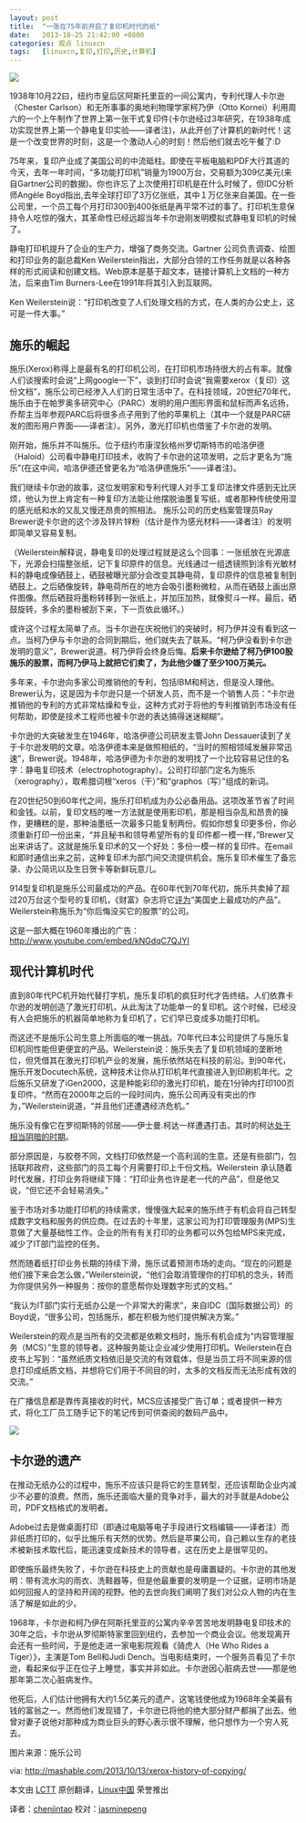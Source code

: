 ```yaml
---
layout: post
title:	"一张在75年前开启了复印机时代的纸"
date:	2013-10-25 21:42:00 +0800 
categories:	观点 linuxcn 
tags:	[linuxcn,复印,打印,历史,计算机]
---
```



 ![](/Asserts/Images/album/201310/25/214118v1d0xdyzf1611bz1.jpg)


1938年10月22曰，纽约市皇后区阿斯托里亚的一间公寓内，专利代理人卡尔逊（Chester Carlson）和无所事事的奥地利物理学家柯乃伊（Otto Kornei）利用周六的一个上午制作了世界上第一张干式复印件(卡尔逊经过3年研究，在1938年成功实现世界上第一个静电复印实验——译者注)，从此开创了计算机的新时代！这是一个改变世界的时刻，这是一个激动人心的时刻！然后他们就去吃午餐了:D


75年来，复印产业成了美国公司的中流砥柱。即使在平板电脑和PDF大行其道的今天，去年一年时间，“多功能打印机”销量为1900万台，交易额为309亿美元(来自Gartner公司的数据)。你也许忘了上次使用打印机是在什么时候了，但IDC分析师Angèle Boyd指出,去年全球打印了3万亿张纸，其中１万亿张来自美国。在一些公司里，一个员工每个月打印300到400张纸是再平常不过的事了。打印机生意保持令人吃惊的强大，其革命性已经远超当年卡尔逊刚发明模拟式静电复印机的时候了。


静电打印机提升了企业的生产力，增强了商务交流。Gartner 公司负责调查、绘图和打印业务的副总裁Ken Weilerstein指出，大部分白领的工作任务就是以各种各样的形式阅读和创建文档。Web原本是基于超文本，链接计算机上文档的一种方法，后来由Tim Burners-Lee在1991年将其引入到互联网。


Ken Weilerstein说：“打印机改变了人们处理文档的方式，在人类的办公史上，这可是一件大事。”


**施乐的崛起**
---------


施乐(Xerox)称得上是最有名的打印机公司，在打印机市场持很大的占有率。就像人们谈搜索时会说“上网google一下”，谈到打印时会说“我需要xerox（复印）这份文档”，施乐公司已经渗入人们的日常生活中了。在科技领域，20世纪70年代，施乐由于在帕罗奥多研究中心（PARC）发明的用户图形界面和鼠标而声名远扬，乔帮主当年参观PARC后将很多点子用到了他的苹果机上（其中一个就是PARC研发的图形用户界面——译者注）。另外，激光打印机也借鉴了卡尔逊的发明。


刚开始，施乐并不叫施乐。位于纽约市康涅狄格州罗切斯特市的哈洛伊德（Haloid）公司看中静电打印技术，收购了卡尔逊的这项发明，之后才更名为“施乐”(在这中间，哈洛伊德还曾更名为“哈洛伊德施乐”——译者注)。


我们继续卡尔逊的故事，这位发明家和专利代理人对手工复印法律文件感到无比厌烦，他认为世上肯定有一种复印方法能让他摆脱油墨复写纸，或者那种传统使用湿的感光纸和水的又乱又慢还昂贵的照相法。 施乐公司的历史档案管理员Ray Brewer说卡尔逊的这个涉及锌片锌粉（估计是作为感光材料——译者注）的发明即简单又容易复制。


（Weilerstein解释说，静电复印的处理过程就是这么个回事：一张纸放在光源底下，光源会扫描整张纸，记下复印原件的信息。光线通过一组透镜照到涂有光敏材料的静电成像硒鼓上，硒鼓被曝光部分会改变其静电荷，复印原件的信息被复制到硒鼓上。之后硒像旋转，静电荷所在的地方会吸引墨粉微粒，从而在硒鼓上画出原件图像。然后硒鼓将墨粉转移到一张纸上，并加压加热，就像熨斗一样。最后，硒鼓旋转，多余的墨粉被刮下来，下一页依此循环。）


或许这个过程太简单了点。当卡尔逊在庆祝他们的突破时，柯乃伊并没有看到这一点。当柯乃伊与卡尔逊的合同到期后，他们就失去了联系。“柯乃伊没看到卡尔逊发明的意义”，Brewer说道。柯乃伊将会终身后悔。**后来卡尔逊给了柯乃伊100股施乐的股票，而柯乃伊马上就把它们卖了，为此他少嫌了至少100万美元。**


多年来，卡尔逊向多家公司推销他的专利，包括IBM和柯达，但是没人理他。Brewer认为，这是因为卡尔逊只是一个研发人员，而不是一个销售人员：“卡尔逊推销他的专利的方式非常枯燥和专业，这种方式对于将他的专利推销到市场没有任何帮助，即使是技术工程师也被卡尔逊的表达搞得迷迷糊糊”。


卡尔逊的大突破发生在1946年，哈洛伊德公司研发主管John Dessauer读到了关于卡尔逊发明的文章。哈洛伊德本来是做照相纸的，“当时的照相领域发展非常迅速”，Brewer说。1948年，哈洛伊德为卡尔逊的发明找了一个比较容易记住的名字：静电复印技术（electrophotography）。公司打印部门定名为施乐（xerography），取希腊词根“xeros（干）”和“graphos（写）”组成的新词。


在20世纪50到60年代之间，施乐打印机成为办公必备用品。这项改革节省了时间和金钱。以前，复印文档的唯一方法就是使用影印机，那是相当杂乱和昂贵的操作，更糟糕的是，那种油墨纸一次最多只能复制两份。假如你想复印更多份，你必须重新打印一份出来，“并且秘书和领导希望所有的复印件都一模一样，”Brewer又出来讲话了。这就是施乐复印术的又一个好处：多份一模一样的复印件。在email和即时通信出来之前，这种复印术为部门间交流提供机会。施乐复印术催生了备忘录、办公简讯以及生日贺卡等新鲜玩意儿。


914型复印机是施乐公司最成功的产品。在60年代到70年代初，施乐共卖掉了超过20万台这个型号的复印机，《财富》杂志将它[评为](http://money.cnn.com/2010/01/21/technology/xerox_copiers.fortune/index.htm)“美国史上最成功的产品”。Weilerstein称施乐为“你后悔没买它的股票”的公司。


这是一部大概在1960年播出的广告：<http://www.youtube.com/embed/kNGdqC7QJYI>


**现代计算机时代**
-----------


直到80年代PC机开始代替打字机，施乐复印机的疯狂时代才告终结。人们依靠卡尔逊的发明创造了激光打印机，从此淘汰了功能单一的复印机。这个时候，已经没有人会把施乐的机器简单地称为复印机了，它们早已变成多功能打印机。


而这还不是施乐公司生意上所面临的唯一挑战。70年代曰本公司提供了与施乐复印机同性能但更便宜的产品。Weilerstein说：施乐失去了复印机领域的垄断地位，但凭借其在激光打印机产业的发展，施乐依然站在科技的前沿。到90年代，施乐开发Docutech系统，这种技术让你从打印机年代直接进入到印刷机年代。之后施乐又研发了iGen2000，这是种能彩印的激光打印机，能在1分钟内打印100页复印件。“然而在2000年之后的一段时间内，施乐公司再没有突出的作为，”Weilerstein说道，“并且他们还遭遇经济危机。”


施乐没有像它在罗彻斯特的邻居——伊士曼.柯达一样遭遇打击。其时的柯达[处于相当阴暗的时期](http://www.usatoday.com/story/money/business/2013/09/03/kodak-bankruptcy-ends/2759965/)。


部分原因是，与胶卷不同，文档打印依然是一个高利润的生意。还是有些部门，包括联邦政府，这些部门的员工每个月需要打印上千份文档。Weilerstein 承认随着时代发展，打印业务将继续下降：“打印业务也许是老一代的产品”，但是他又说，“但它还不会轻易消失。”


鉴于市场对多功能打印机的持续需求，慢慢强大起来的施乐终于有机会将自己转型成数字文档和服务的供应商。在过去的十年里，这家公司为打印管理服务(MPS)生意做了大量基础性工作。企业的所有有关打印的业务都可以外包给MPS来完成，减少了IT部门监控的任务。


然而随着纸打印业务长期的持续下滑，施乐试着预测市场的走向。“现在的问题是他们接下来会怎么做，”Weilerstein说，“他们会取消管理你的打印机的念头，转而为你提供另外一种服务：按你的意愿帮你处理数字形式的文档。”


“我认为IT部门实行无纸办公是一个非常大的需求”，来自IDC（国际数据公司）的Boyd说，“很多公司，包括施乐，都在积极为他们提供解决方案。”


Weilerstein的观点是当所有的交流都是依赖文档时，施乐有机会成为“内容管理服务（MCS）”生意的领导者。这种服务能让企业减少使用打印机。Weilerstein在白皮书上写到：“虽然纸质文档依旧是交流的有效载体，但是当员工将不同来源的信息打印成纸质文档，并想将它们用于不同目的时，太多的文档反而无法形成有效的交流。”


在广播信息都是靠传真接收的时代，MCS应该接受广告订单；或者提供一种方式，将化工厂员工随手记下的笔记传到可供查阅的数码产品中。


 ![](/Asserts/Images/album/201310/25/21412049peee67074ae7pk.jpg)


**卡尔逊的遗产**
----------


在推动无纸办公的过程中，施乐不应该只是将它的生意转型，还应该帮助企业内减少不必要的浪费。然而，施乐还面临大量的竞争对手，最大的对手就是Adobe公司，PDF文档格式的发明者。


Adobe过去是做桌面打印（即通过电脑等电子手段进行文档编辑——译者注）而非纸质打印的，似乎比施乐有天然的优势。然后是苹果公司，自己赖以生存的老技术被新技术取代后，能迅速变成新技术的领导者，这在历史上是很罕见的。


即使施乐最终失败了，卡尔逊在科技史上的贡献也是毋庸置疑的。卡尔逊的其他发明：带有流水沟的雨衣、洗鞋器等，但是他最重要的发明是一个证据，证明市场是如何回报人的坚持和开阔的视野。他的去世向我们阐明了我们对公众人物的内在生活了解是如此的少。


1968年，卡尔逊和柯乃伊在阿斯托里亚的公寓内辛辛苦苦地发明静电复印技术的30年之后，卡尔逊从罗彻斯特家里回到纽约，去参加一个商业会议。他发现离开会还有一些时间，于是他走进一家电影院观看《骑虎人（He Who Rides a Tiger）》，主演是Tom Bell和Judi Dench。当电影结束时，一个服务员看见了卡尔逊，看起来似乎正在位子上睡觉，事实并非如此。卡尔逊因心脏病去世——那是他那年第二次心脏病发作。


他死后，人们估计他拥有大约1.5亿美元的遗产，这笔钱使他成为1968年全美最有钱的富翁之一。然而他们发现错了，卡尔逊已将他的绝大部分财产都捐了出去。他曾对妻子说他对那种成为商业巨头的野心表示很不理解，他只想作为一个穷人死去。


图片来源：施乐公司


 


via: <http://mashable.com/2013/10/13/xerox-history-of-copying/>


本文由 [LCTT](https://github.com/LCTT/TranslateProject) 原创翻译，[Linux中国](http://linux.cn/) 荣誉推出


译者：[chenjintao](https://github.com/chenjintao) 校对：[jasminepeng](https://github.com/jasminepeng)

